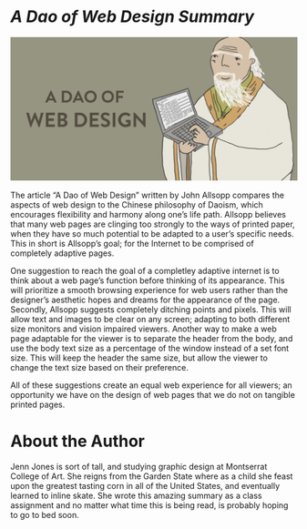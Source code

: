 # *A Dao of Web Design Summary*

![Alt Text](https://github.com/jennlikespie123/ebb-flow/blob/master/lao_big.jpg?raw=true)

The article “A Dao of Web Design” written by John Allsopp compares the aspects of web design to the Chinese philosophy of Daoism, which encourages flexibility and harmony along one’s life path. Allsopp believes that many web pages are clinging too strongly to the ways of printed paper, when they have so much potential to be adapted to a user’s specific needs. This in short is Allsopp’s goal; for the Internet to be comprised of completely adaptive pages. 

One suggestion to reach the goal of a completley adaptive internet is to think about a web page’s function before thinking of its appearance. This will prioritize a smooth browsing experience for web users rather than the designer’s aesthetic hopes and dreams for the appearance of the page. Secondly, Allsopp suggests completely ditching points and pixels. This will allow text and images to be clear on any screen; adapting to both different size monitors and vision impaired viewers. Another way to make a web page adaptable for the viewer is to separate the header from the body, and use the body text size as a percentage of the window instead of a set font size. This will keep the header the same size, but allow the viewer to change the text size based on their preference. 

All of these suggestions create an equal web experience for all viewers; an opportunity we have on the design of web pages that we do not on tangible printed pages.


# About the Author
Jenn Jones is sort of tall, and studying graphic design at Montserrat College of Art. She reigns from the Garden State where as a child she feast upon the greatest tasting corn in all of the United States, and eventually learned to inline skate. She wrote this amazing summary as a class assignment and no matter what time this is being read, is probably hoping to go to bed soon.
